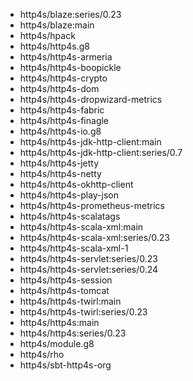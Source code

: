 - http4s/blaze:series/0.23
- http4s/blaze:main
- http4s/hpack
- http4s/http4s.g8
- http4s/http4s-armeria
- http4s/http4s-boopickle
- http4s/http4s-crypto
- http4s/http4s-dom
- http4s/http4s-dropwizard-metrics
- http4s/http4s-fabric
- http4s/http4s-finagle
- http4s/http4s-io.g8
- http4s/http4s-jdk-http-client:main
- http4s/http4s-jdk-http-client:series/0.7
- http4s/http4s-jetty
- http4s/http4s-netty
- http4s/http4s-okhttp-client
- http4s/http4s-play-json
- http4s/http4s-prometheus-metrics
- http4s/http4s-scalatags
- http4s/http4s-scala-xml:main
- http4s/http4s-scala-xml:series/0.23
- http4s/http4s-scala-xml-1
- http4s/http4s-servlet:series/0.23
- http4s/http4s-servlet:series/0.24
- http4s/http4s-session
- http4s/http4s-tomcat
- http4s/http4s-twirl:main
- http4s/http4s-twirl:series/0.23
- http4s/http4s:main
- http4s/http4s:series/0.23
- http4s/module.g8
- http4s/rho
- http4s/sbt-http4s-org

